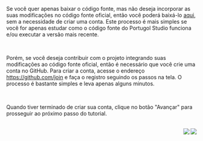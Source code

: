Se você quer apenas baixar o código fonte, mas não deseja incorporar as suas modificações no código fonte oficial, então você poderá baixá-lo [aqui](https://github.com/UNIVALI-LITE/Portugol-Studio/archive/master.zip), sem a necessidade de criar uma conta. Este processo é mais simples se você for apenas estudar como o código fonte do Portugol Studio funciona e/ou executar a versão mais recente.

<br>

Porém, se você deseja contribuir com o projeto integrando suas modificações ao código fonte oficial, então é necessário que você crie uma conta no GitHub. Para criar a conta, acesse o endereço <https://github.com/join> e faça o registro seguindo os passos na tela. O processo é bastante simples e leva apenas alguns minutos.

<br>

Quando tiver terminado de criar sua conta, clique no botão "Avançar" para prosseguir ao próximo passo do tutorial.

<br>
<div align="right">
   <a href="https://github.com/UNIVALI-LITE/Portugol-Studio/wiki/Fazendo-um-Fork-do-reposit%C3%B3rio">
      <img src="https://i.imgur.com/OG7k1pu.png" align="right">
   </a>
   <a href="https://github.com/UNIVALI-LITE/Portugol-Studio/wiki/Contribuindo-com-o-projeto">
      <img src="https://i.imgur.com/cCsIdh6.png" align="right">
   </a>
</div>